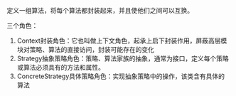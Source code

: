 定义一组算法，将每个算法都封装起来，并且使他们之间可以互换。

三个角色：
1. Context封装角色：它也叫做上下文角色，起承上启下封装作用，屏蔽高层模块对策略、算法的直接访问，封装可能存在的变化
2. Strategy抽象策略角色：策略、算法家族的抽象，通常为接口，定义每个策略或算法必须具有的方法和属性。
3. ConcreteStrategy具体策略角色：实现抽象策略中的操作，该类含有具体的算法